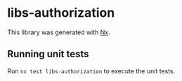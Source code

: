 # libs-authorization

This library was generated with [Nx](https://nx.dev).

## Running unit tests

Run `nx test libs-authorization` to execute the unit tests.
